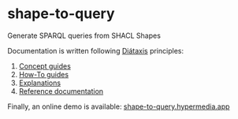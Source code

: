 # shape-to-query

Generate SPARQL queries from SHACL Shapes

Documentation is written following [Diátaxis](https://diataxis.fr/) principles:

1. [Concept guides](https://shape-to-query.hypermedia.app/concepts)
1. [How-To guides](https://shape-to-query.hypermedia.app/how-tos)
1. [Explanations](https://shape-to-query.hypermedia.app/explanations)
1. [Reference documentation](https://shape-to-query.hypermedia.app/docs)

Finally, an online demo is available: [shape-to-query.hypermedia.app](https://shape-to-query.hypermedia.app/)

